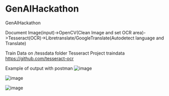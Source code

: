 # GenAIHackathon
GenAIHackathon

Document Image(input)->OpenCV(Clean Image and set OCR area)->Tesseract(OCR)->Libretranslate/GoogleTranslate(Autodetect language and Translate)


Train Data on /tessdata folder
Tesseract Project traindata
https://github.com/tesseract-ocr

Example of output with postman
![image](https://github.com/joseantoniovegaruiz2/GenAIHackathon/assets/79467598/f29a588e-a9b9-4678-bae1-77f06bc29209)


![image](https://github.com/joseantoniovegaruiz2/GenAIHackathon/assets/79467598/c3e8fb05-71aa-4f54-9254-1382be28751e)


![image](https://github.com/joseantoniovegaruiz2/GenAIHackathon/assets/79467598/b9b21f3f-d4e8-4068-a3be-0df5a0fa4d3e)

